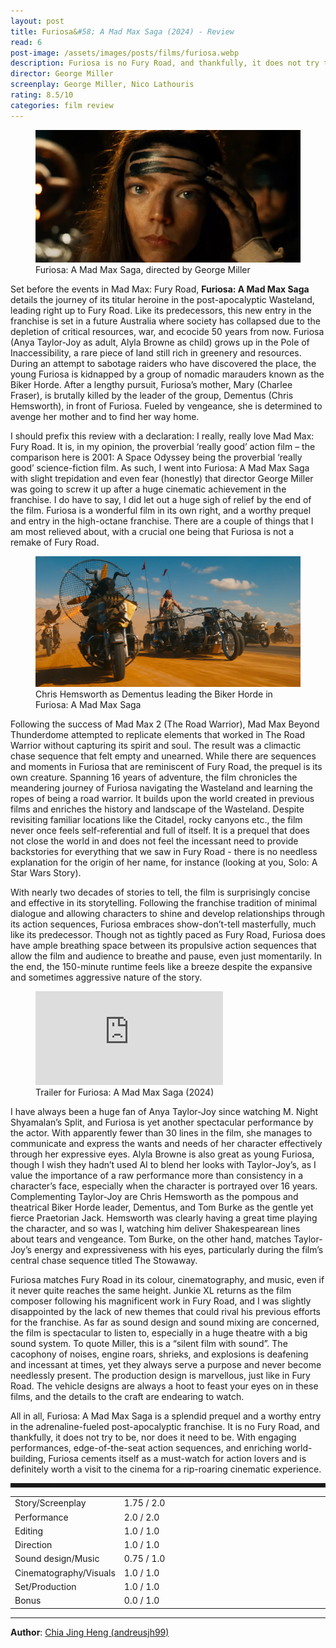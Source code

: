 ```yaml
---
layout: post
title: Furiosa&#58; A Mad Max Saga (2024) - Review
read: 6
post-image: /assets/images/posts/films/furiosa.webp
description: Furiosa is no Fury Road, and thankfully, it does not try to be, nor does it need to be
director: George Miller
screenplay: George Miller, Nico Lathouris
rating: 8.5/10
categories: film review
---
```


<figure class="film">
  <img src="/assets/images/posts/films/furiosa.webp" alt="Furiosa: A Mad Max Saga movie still">
  <figcaption><i class="fa-solid fa-film"></i> Furiosa: A Mad Max Saga, directed by George Miller</figcaption>
</figure>

Set before the events in Mad Max: Fury Road, **Furiosa: A Mad Max Saga** details the journey of its titular heroine in the post-apocalyptic Wasteland, leading right up to Fury Road. Like its predecessors, this new entry in the franchise is set in a future Australia where society has collapsed due to the depletion of critical resources, war, and ecocide 50 years from now. Furiosa (Anya Taylor-Joy as adult, Alyla Browne as child) grows up in the Pole of Inaccessibility, a rare piece of land still rich in greenery and resources. During an attempt to sabotage raiders who have discovered the place, the young Furiosa is kidnapped by a group of nomadic marauders known as the Biker Horde. After a lengthy pursuit, Furiosa’s mother, Mary (Charlee Fraser), is brutally killed by the leader of the group, Dementus (Chris Hemsworth), in front of Furiosa. Fueled by vengeance, she is determined to avenge her mother and to find her way home.

I should prefix this review with a declaration: I really, really love Mad Max: Fury Road. It is, in my opinion, the proverbial ‘really good’ action film – the comparison here is 2001: A Space Odyssey being the proverbial ‘really good’ science-fiction film. As such, I went into Furiosa: A Mad Max Saga with slight trepidation and even fear (honestly) that director George Miller was going to screw it up after a huge cinematic achievement in the franchise. I do have to say, I did let out a huge sigh of relief by the end of the film. Furiosa is a wonderful film in its own right, and a worthy prequel and entry in the high-octane franchise. There are a couple of things that I am most relieved about, with a crucial one being that Furiosa is not a remake of Fury Road. 

<figure class="film">
  <img src="/assets/images/posts/films/furiosa_2.webp" alt="Furiosa: A Mad Max Saga movie still">
  <figcaption><i class="fa-solid fa-film"></i> Chris Hemsworth as Dementus leading the Biker Horde in Furiosa: A Mad Max Saga</figcaption>
</figure>

Following the success of Mad Max 2 (The Road Warrior), Mad Max Beyond Thunderdome attempted to replicate elements that worked in The Road Warrior without capturing its spirit and soul. The result was a climactic chase sequence that felt empty and unearned. While there are sequences and moments in Furiosa that are reminiscent of Fury Road, the prequel is its own creature. Spanning 16 years of adventure, the film chronicles the meandering journey of Furiosa navigating the Wasteland and learning the ropes of being a road warrior. It builds upon the world created in previous films and enriches the history and landscape of the Wasteland. Despite revisiting familiar locations like the Citadel, rocky canyons etc., the film never once feels self-referential and full of itself. It is a prequel that does not close the world in and does not feel the incessant need to provide backstories for everything that we saw in Fury Road - there is no needless explanation for the origin of her name, for instance (looking at you, Solo: A Star Wars Story).

With nearly two decades of stories to tell, the film is surprisingly concise and effective in its storytelling. Following the franchise tradition of minimal dialogue and allowing characters to shine and develop relationships through its action sequences, Furiosa embraces show-don’t-tell masterfully, much like its predecessor. Though not as tightly paced as Fury Road, Furiosa does have ample breathing space between its propulsive action sequences that allow the film and audience to breathe and pause, even just momentarily. In the end, the 150-minute runtime feels like a breeze despite the expansive and sometimes aggressive nature of the story.

<div class="film-trailer">
<figure>
  <iframe src="https://www.youtube.com/embed/XJMuhwVlca4" title="YouTube video player" frameborder="0" allow="accelerometer; autoplay; clipboard-write; encrypted-media; gyroscope; picture-in-picture; web-share" allowfullscreen></iframe>
  <figcaption><i class="fa-brands fa-youtube"></i> Trailer for Furiosa: A Mad Max Saga (2024)</figcaption>
</figure>
</div>

I have always been a huge fan of Anya Taylor-Joy since watching M. Night Shyamalan’s Split, and Furiosa is yet another spectacular performance by the actor. With apparently fewer than 30 lines in the film, she manages to communicate and express the wants and needs of her character effectively through her expressive eyes. Alyla Browne is also great as young Furiosa, though I wish they hadn’t used AI to blend her looks with Taylor-Joy’s, as I value the importance of a raw performance more than consistency in a character’s face, especially when the character is portrayed over 16 years. Complementing Taylor-Joy are Chris Hemsworth as the pompous and theatrical Biker Horde leader, Dementus, and Tom Burke as the gentle yet fierce Praetorian Jack. Hemsworth was clearly having a great time playing the character, and so was I, watching him deliver Shakespearean lines about tears and vengeance. Tom Burke, on the other hand, matches Taylor-Joy’s energy and expressiveness with his eyes, particularly during the film’s central chase sequence titled The Stowaway.

Furiosa matches Fury Road in its colour, cinematography, and music, even if it never quite reaches the same height. Junkie XL returns as the film composer following his magnificent work in Fury Road, and I was slightly disappointed by the lack of new themes that could rival his previous efforts for the franchise. As far as sound design and sound mixing are concerned, the film is spectacular to listen to, especially in a huge theatre with a big sound system. To quote Miller, this is a “silent film with sound”. The cacophony of noises, engine roars, shrieks, and explosions is deafening and incessant at times, yet they always serve a purpose and never become needlessly present. The production design is marvellous, just like in Fury Road. The vehicle designs are always a hoot to feast your eyes on in these films, and the details to the craft are endearing to watch.

All in all, Furiosa: A Mad Max Saga is a splendid prequel and a worthy entry in the adrenaline-fueled post-apocalyptic franchise. It is no Fury Road, and thankfully, it does not try to be, nor does it need to be. With engaging performances, edge-of-the-seat action sequences, and enriching world-building, Furiosa cements itself as a must-watch for action lovers and is definitely worth a visit to the cinema for a rip-roaring cinematic experience.

<hr style="border-style: dashed">

<table class="table table-sm table-striped table-hover">
  <colgroup>
    <col style="width: 30%;">
    <col style="width: 70%;">
  </colgroup>

  <tbody>
    <tr>
      <td>Story/Screenplay</td>
      <td>1.75 / 2.0</td>
    </tr>
    <tr>
      <td>Performance</td>
      <td>2.0 / 2.0</td>
    </tr>
    <tr>
      <td>Editing</td>
      <td>1.0 / 1.0</td>
    </tr>
    <tr>
      <td>Direction</td>
      <td>1.0 / 1.0</td>
    </tr>
    <tr>
      <td>Sound design/Music</td>
      <td>0.75 / 1.0</td>
    </tr>
    <tr>
      <td>Cinematography/Visuals</td>
      <td>1.0 / 1.0</td>
    </tr>
    <tr>
      <td>Set/Production</td>
      <td>1.0 / 1.0</td>
    </tr>
    <tr>
      <td>Bonus</td>
      <td>0.0 / 1.0</td>
    </tr>
  </tbody>
</table>

---

**Author**: <a href="https://github.com/andreusjh99" target="_blank">Chia Jing Heng (andreusjh99)</a>